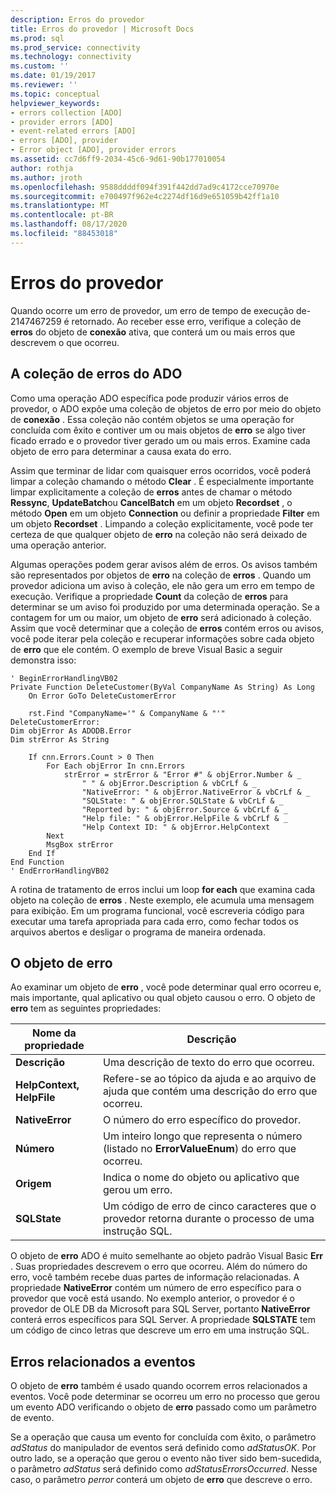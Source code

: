 ```yaml
---
description: Erros do provedor
title: Erros do provedor | Microsoft Docs
ms.prod: sql
ms.prod_service: connectivity
ms.technology: connectivity
ms.custom: ''
ms.date: 01/19/2017
ms.reviewer: ''
ms.topic: conceptual
helpviewer_keywords:
- errors collection [ADO]
- provider errors [ADO]
- event-related errors [ADO]
- errors [ADO], provider
- Error object [ADO], provider errors
ms.assetid: cc7d6ff9-2034-45c6-9d61-90b177010054
author: rothja
ms.author: jroth
ms.openlocfilehash: 9588ddddf094f391f442dd7ad9c4172cce70970e
ms.sourcegitcommit: e700497f962e4c2274df16d9e651059b42ff1a10
ms.translationtype: MT
ms.contentlocale: pt-BR
ms.lasthandoff: 08/17/2020
ms.locfileid: "88453018"
---
```

# <a name="provider-errors"></a>Erros do provedor
Quando ocorre um erro de provedor, um erro de tempo de execução de-2147467259 é retornado. Ao receber esse erro, verifique a coleção de **erros** do objeto de **conexão** ativa, que conterá um ou mais erros que descrevem o que ocorreu.  
  
## <a name="the-ado-errors-collection"></a>A coleção de erros do ADO  
 Como uma operação ADO específica pode produzir vários erros de provedor, o ADO expõe uma coleção de objetos de erro por meio do objeto de **conexão** . Essa coleção não contém objetos se uma operação for concluída com êxito e contiver um ou mais objetos de **erro** se algo tiver ficado errado e o provedor tiver gerado um ou mais erros. Examine cada objeto de erro para determinar a causa exata do erro.  
  
 Assim que terminar de lidar com quaisquer erros ocorridos, você poderá limpar a coleção chamando o método **Clear** . É especialmente importante limpar explicitamente a coleção de **erros** antes de chamar o método **Ressync**, **UpdateBatch**ou **CancelBatch** em um objeto **Recordset** , o método **Open** em um objeto **Connection** ou definir a propriedade **Filter** em um objeto **Recordset** . Limpando a coleção explicitamente, você pode ter certeza de que qualquer objeto de **erro** na coleção não será deixado de uma operação anterior.  
  
 Algumas operações podem gerar avisos além de erros. Os avisos também são representados por objetos de **erro** na coleção de **erros** . Quando um provedor adiciona um aviso à coleção, ele não gera um erro em tempo de execução. Verifique a propriedade **Count** da coleção de **erros** para determinar se um aviso foi produzido por uma determinada operação. Se a contagem for um ou maior, um objeto de **erro** será adicionado à coleção. Assim que você determinar que a coleção de **erros** contém erros ou avisos, você pode iterar pela coleção e recuperar informações sobre cada objeto de **erro** que ele contém. O exemplo de breve Visual Basic a seguir demonstra isso:  
  
```  
' BeginErrorHandlingVB02  
Private Function DeleteCustomer(ByVal CompanyName As String) As Long  
    On Error GoTo DeleteCustomerError  
  
    rst.Find "CompanyName='" & CompanyName & "'"  
DeleteCustomerError:  
Dim objError As ADODB.Error  
Dim strError As String  
  
    If cnn.Errors.Count > 0 Then  
        For Each objError In cnn.Errors  
            strError = strError & "Error #" & objError.Number & _  
                " " & objError.Description & vbCrLf & _  
                "NativeError: " & objError.NativeError & vbCrLf & _  
                "SQLState: " & objError.SQLState & vbCrLf & _  
                "Reported by: " & objError.Source & vbCrLf & _  
                "Help file: " & objError.HelpFile & vbCrLf & _  
                "Help Context ID: " & objError.HelpContext  
        Next  
        MsgBox strError  
    End If  
End Function  
' EndErrorHandlingVB02  
```  
  
 A rotina de tratamento de erros inclui um loop **for each** que examina cada objeto na coleção de **erros** . Neste exemplo, ele acumula uma mensagem para exibição. Em um programa funcional, você escreveria código para executar uma tarefa apropriada para cada erro, como fechar todos os arquivos abertos e desligar o programa de maneira ordenada.  
  
## <a name="the-error-object"></a>O objeto de erro  
 Ao examinar um objeto de **erro** , você pode determinar qual erro ocorreu e, mais importante, qual aplicativo ou qual objeto causou o erro. O objeto de **erro** tem as seguintes propriedades:  
  
|Nome da propriedade|Descrição|  
|-------------------|-----------------|  
|**Descrição**|Uma descrição de texto do erro que ocorreu.|  
|**HelpContext, HelpFile**|Refere-se ao tópico da ajuda e ao arquivo de ajuda que contém uma descrição do erro que ocorreu.|  
|**NativeError**|O número do erro específico do provedor.|  
|**Número**|Um inteiro longo que representa o número (listado no **ErrorValueEnum**) do erro que ocorreu.|  
|**Origem**|Indica o nome do objeto ou aplicativo que gerou um erro.|  
|**SQLState**|Um código de erro de cinco caracteres que o provedor retorna durante o processo de uma instrução SQL.|  
  
 O objeto de **erro** ADO é muito semelhante ao objeto padrão Visual Basic **Err** . Suas propriedades descrevem o erro que ocorreu. Além do número do erro, você também recebe duas partes de informação relacionadas. A propriedade **NativeError** contém um número de erro específico para o provedor que você está usando. No exemplo anterior, o provedor é o provedor de OLE DB da Microsoft para SQL Server, portanto **NativeError** conterá erros específicos para SQL Server. A propriedade **SQLSTATE** tem um código de cinco letras que descreve um erro em uma instrução SQL.  
  
## <a name="event-related-errors"></a>Erros relacionados a eventos  
 O objeto de **erro** também é usado quando ocorrem erros relacionados a eventos. Você pode determinar se ocorreu um erro no processo que gerou um evento ADO verificando o objeto de **erro** passado como um parâmetro de evento.  
  
 Se a operação que causa um evento for concluída com êxito, o parâmetro *adStatus* do manipulador de eventos será definido como *adStatusOK*. Por outro lado, se a operação que gerou o evento não tiver sido bem-sucedida, o parâmetro *adStatus* será definido como *adStatusErrorsOccurred*. Nesse caso, o parâmetro *perror* conterá um objeto de **erro** que descreve o erro.
